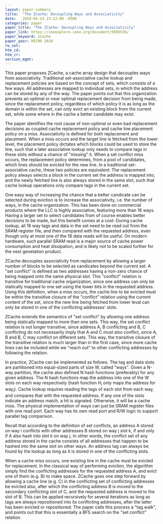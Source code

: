 ```yaml
---
layout: paper-summary
title:  "The ZCache: Decoupling Ways and Associativity"
date:   2020-05-24 23:12:00 -0500
categories: paper
paper_title: "The ZCache: Decoupling Ways and Associativity"
paper_link: https://ieeexplore.ieee.org/document/5695536/
paper_keyword: zCache
paper_year: MICRO 2010
rw_set:
htm_cd:
htm_cr:
version_mgmt:
---
```


This paper proposes ZCache, a cache array design that decouples ways from associativity. Traditional set-associative 
cache lookup and replacement policies are based on the concept of sets, which consists of a few ways. All addresses
are mapped to individual sets, in which the address can be stored by any of the way. The paper points out that
this organization prevents an optimal or near optimal replacement decision from being made, since the replacement policy,
regardless of which policy it is as long as the domain is within the set, can only evict an existing block from the 
current set, while some where in the cache a better candidate may exist. 

The paper identifies the root cause of non-optimal or even bad replacement decisions as coupled cache replacement policy
and cache line placement policy on a miss. Associativity is defined for both replacement and placement. When a miss occurs
and the target line is fetched from the lower level, the placement policy dictates which blocks could be used to store
the line, such that a later associative lookup only needs to compare tags in these slots without a chance of "missing" it. 
When a set conflict miss occurs, the replacement policy determines, from a pool of candidates, which lines 
should be evicted for the new line. In a traditional set-associative cache, these two policies are equivalent: The 
replacement policy always selects a block in the current set the address is mapped into, and the newly fetched line 
is also always stored in the same slot, such that cache lookup operations only compare tags in the current set. 

One easy way of increasing the chance that a better candicate can be selected during eviction is to increase the 
associativity, i.e. the number of ways, in the cache organization. This has been done on commercial products where
the LLC is highly associative, featuring more than 16 ways. Having a larger set to select candidates from of course 
enables better decisions to be made, but this benefit comes at a cost: 
During cache lookup, all 16 way tags and data in the set need to be read out from the SRAM register file, 
and then compared with the requested address, even though only at most one of the 16 data reads will be useful. 
On modern hardware, such parallel SRAM read is a major source of cache power consumption and heat
dissipation, and is likely not to be scaled further for the next genetation product. 

ZCache decouples associativity from replacement by allowing a larger number of blocks to be selected as candicates beyond
the current set. A "set conflict" is defined as two addresses having a non-zero chance of being mapped 
onto the same physical slot. This "conflict" relation is transitive for traditional cache organization, since one address
can only be statically mapped to one set using the lower bits in the requested address. 
Using this definition, when a miss occurs, the cache line to be evicted must be within the transitive closure of the 
"conflict" relation using the current content of the set, since the new line being fetched from lower leval can only
be stored in one of the conflicting addresses' slots.

ZCache extends the semantics of "set conflict" by allowing one address being statically mapped to more than one sets. This
way, the set conflict relation is not longer transitive, since address A, B conflicting and  B, C conflicting do not 
necessarily imply that A and C must also conflict, since A, B and B, C may conflict on different sets. This way, the 
transitive closure of the transitive relation is much larger than in the first case, since more cache lines can be included
while we "reach out" to other conflicting addresses by following the relation.

In practice, ZCache can be implemented as follows. The tag and data slots are partitioned into equal-sized parts of size W, 
called "ways". Given a N-way partition, the cache also defined N hash functions (preferably) for any given address.
The N hash functions map the address into one of the W slots on each way respectively (hash function H<sub>i</sub> only 
maps the address for way<sub>i</sub>). Cache lookup requires reading the tags of each slot from each way, and compares 
that with the requested address. If any one of the slots indicate an address match, a hit is signaled. Otherwise, it will 
be a cache miss. The physical implementation of ways can just be SRAM register files with one read port. Each way has its 
own read port and R/W logic to support parallel tag comparison.

Recall that according to the definition of set conflicts, an address A stored on way i conflicts with other addresses B
stored on way j slot k, if and only if A also hash into slot k on way j. In other words, the conflict set of any address
stored in the cache consists of all addresses that happen to be hashed into the same slot on other ways. An address tag
can always be found by the lookup as long as it is stored in one of the conflicting slots. 

When a cache miss occurs, one existing line in the cache must be evicted for replacement. In the classical way of performing 
eviction, the algorithm simply find the conflicting addresses for the requested address A, and evict one of 
them (e.g. B) to make space. ZCache goes one step forward by allowing a cache line (e.g. C) in the conflicting set of 
conflicting addresses be evicted also, after which the conflicting address B is moved to the secondary conflicting slot of
C, and the requested address is moved to the slot of B. This can be applied recursively for several iterations as long 
as tags are always repositioned into its conflicting addresses, after the latter has been evicted or repositioned.
The paper calls this process a "tag walk", and points out that this is essentially a BFS search on the "set conflict"
relation.
